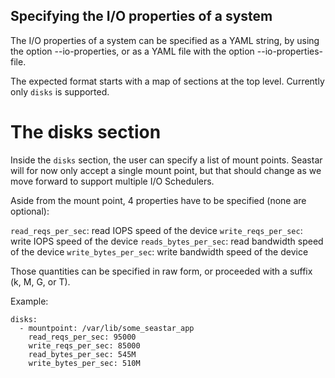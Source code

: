 ## Specifying the I/O properties of a system

The I/O properties of a system can be specified as a YAML string, by
using the option --io-properties, or as a YAML file with the option
--io-properties-file.

The expected format starts with a map of sections at the top level.
Currently only `disks` is supported.

# The disks section

Inside the `disks` section, the user can specify a list of mount points.
Seastar will for now only accept a single mount point, but that should
change as we move forward to support multiple I/O Schedulers.

Aside from the mount point, 4 properties have to be specified (none are
optional):

`read_reqs_per_sec`: read IOPS speed of the device
`write_reqs_per_sec`: write IOPS speed of the device
`reads_bytes_per_sec`: read bandwidth speed of the device
`write_bytes_per_sec`: write bandwidth speed of the device

Those quantities can be specified in raw form, or proceeded with a
suffix (k, M, G, or T).

Example:

```
disks:
  - mountpoint: /var/lib/some_seastar_app
    read_reqs_per_sec: 95000
    write_reqs_per_sec: 85000
    read_bytes_per_sec: 545M
    write_bytes_per_sec: 510M
```
